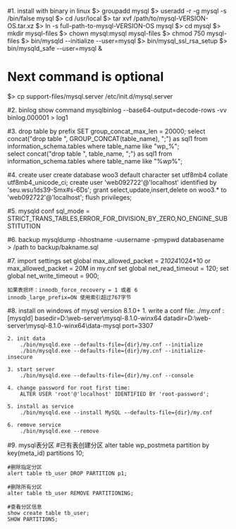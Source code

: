 #1. install with binary in linux
$> groupadd mysql
$> useradd -r -g mysql -s /bin/false mysql
$> cd /usr/local
$> tar xvf /path/to/mysql-VERSION-OS.tar.xz
$> ln -s full-path-to-mysql-VERSION-OS mysql
$> cd mysql
$> mkdir mysql-files
$> chown mysql:mysql mysql-files
$> chmod 750 mysql-files
$> bin/mysqld --initialize --user=mysql
$> bin/mysql_ssl_rsa_setup
$> bin/mysqld_safe --user=mysql &
# Next command is optional
$> cp support-files/mysql.server /etc/init.d/mysql.server

#2. binlog show command
mysqlbinlog --base64-output=decode-rows -vv binlog.000001 > log1

#3. drop table by prefix
SET group_concat_max_len = 20000;
select concat("drop table ", GROUP_CONCAT(table_name), ";") as sql1 from information_schema.tables where table_name like "wp_%";  
select concat("drop table ", table_name, ";") as sql1 from information_schema.tables where table_name like "%_wp_%";

#4. create user
create database woo3 default character set utf8mb4 collate utf8mb4_unicode_ci;
create user 'web092722'@'localhost' identified by 'seu.wsu1ds39-Smx#s-6Ds';
grant select,update,insert,delete on woo3.* to 'web092722'@'localhost';
flush privileges;

#5. mysqld conf
sql_mode = STRICT_TRANS_TABLES,ERROR_FOR_DIVISION_BY_ZERO,NO_ENGINE_SUBSTITUTION

#6. backup
mysqldump -hhostname -uusername -pmypwd databasename > /path to backup/bakname.sql

#7. import settings
	set global max_allowed_packet = 2*1024*1024*10   or max_allowed_packet = 20M in my.cnf
	set global net_read_timeout = 120;
	set global net_write_timeout = 900;

	如果表损坏：innodb_force_recovery = 1 或者 6
	innodb_large_prefix=ON 使用索引超过767字节

#8. install on windows of mysql version 8.1.0+
	1. write a conf file: ./my.cnf :
		[mysqld]
		basedir=D:\web-server\mysql-8.1.0-winx64
		datadir=D:\web-server\mysql-8.1.0-winx64\data-mysql
		port=3307

	2. init data
		./bin/mysqld.exe --defaults-file={dir}/my.cnf --initialize
		./bin/mysqld.exe --defaults-file={dir}/my.cnf --initialize-insecure

	3. start server
		./bin/mysqld.exe --defaults-file={dir}/my.cnf --console

	4. change password for root first time:
		ALTER USER 'root'@'localhost' IDENTIFIED BY 'root-password';

	5. install as service 
		./bin/mysqld.exe --install MySQL --defaults-file={dir}/my.cnf

	6. remove service 
		./bin/mysqld.exe --remove


#9. mysql表分区
	#已有表创建分区
	alter table wp_postmeta partition by key(meta_id) partitions 10;

	#删除指定分区
	alert table tb_user DROP PARTITION p1;

	#删除所有分区
	alter table tb_user REMOVE PARTITIONING;

	#查看分区信息
	show create table tb_user;
	SHOW PARTITIONS;









